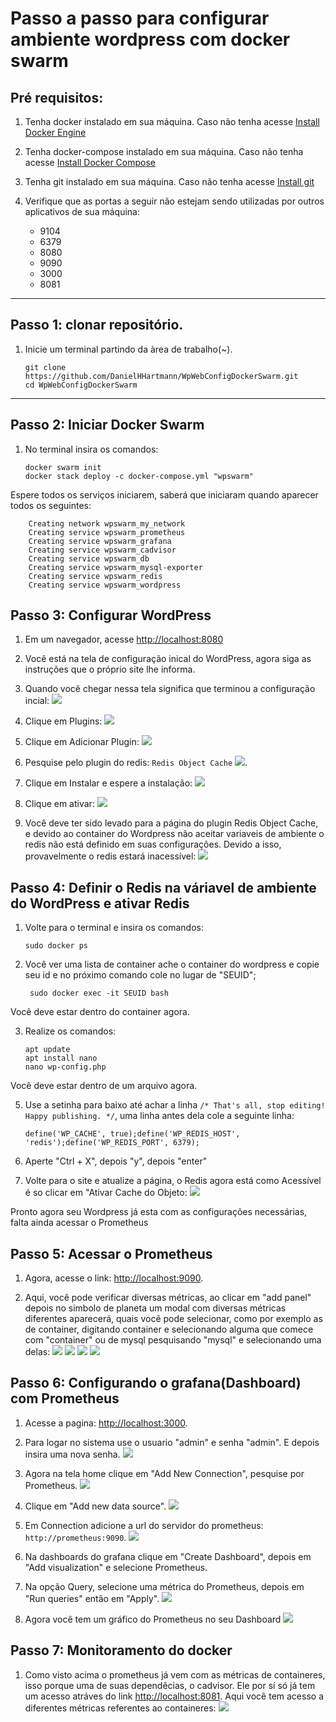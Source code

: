 Passo a passo para configurar ambiente wordpress com docker swarm
=================================================================

Pré requisitos:
---------------

1.  Tenha docker instalado em sua máquina. Caso não tenha acesse [Install Docker Engine](https://docs.docker.com/engine/install/)
    
2.  Tenha docker-compose instalado em sua máquina. Caso não tenha acesse [Install Docker Compose](https://docs.docker.com/compose/install/)
    
3.  Tenha git instalado em sua máquina. Caso não tenha acesse [Install git](https://git-scm.com/downloads)
    
4.  Verifique que as portas a seguir não estejam sendo utilizadas por outros aplicativos de sua máquina:
    
    *   9104
    *   6379
    *   8080
    *   9090
    *   3000
    *   8081

* * *

Passo 1: clonar repositório.
----------------------------

1.  Inicie um terminal partindo da àrea de trabalho(~).
    
        git clone https://github.com/DanielHHartmann/WpWebConfigDockerSwarm.git
        cd WpWebConfigDockerSwarm

* * *

Passo 2: Iniciar Docker Swarm
---------------------------

1.  No terminal insira os comandos:
    
        docker swarm init
        docker stack deploy -c docker-compose.yml "wpswarm"
    
Espere todos os serviços iniciarem, saberá que iniciaram quando aparecer todos os seguintes:
        
        Creating network wpswarm_my_network
        Creating service wpswarm_prometheus
        Creating service wpswarm_grafana
        Creating service wpswarm_cadvisor
        Creating service wpswarm_db
        Creating service wpswarm_mysql-exporter
        Creating service wpswarm_redis
        Creating service wpswarm_wordpress

Passo 3: Configurar WordPress
-------------------------------

1.  Em um navegador, acesse [http://localhost:8080](http://localhost:8080)

2.  Você está na tela de configuração inical do WordPress, agora siga as instruções que o próprio site lhe informa.

3.  Quando você chegar nessa tela significa que terminou a configuração incial: 
![](./md/siteadmin.png)
4.  Clique em Plugins: 
![](./md/siteadminplugins.png)
5.  Clique em Adicionar Plugin:
![](./md/siteplugin.png)
6.  Pesquise pelo plugin do redis: `Redis Object Cache` 
![](./md/sitepluginredis.png).
7.  Clique em Instalar e espere a instalação: 
![](./md/siteplugininstall.png)
8.  Clique em ativar: 
![](./md/sitepluginactive.png)
9.  Você deve ter sido levado para a página do plugin Redis Object Cache, e devido ao container do Wordpress não aceitar variaveis de ambiente o redis não está definido em suas configurações. Devido a isso, provavelmente o redis estará inacessível: 
![](./md/siteredis.png)


Passo 4: Definir o Redis na váriavel de ambiente do WordPress e ativar Redis
-------------------------------------------------

1.  Volte para o terminal e insira os comandos:

        sudo docker ps
        
2. Você ver uma lista de container ache o container do wordpress e copie seu id e no próximo comando cole no lugar de "SEUID";

        sudo docker exec -it SEUID bash
    
Você deve estar dentro do container agora.
    
3.  Realize os comandos:
    
        apt update
        apt install nano
        nano wp-config.php
    
Você deve estar dentro de um arquivo agora.

5.  Use a setinha para baixo até achar a linha `/* That's all, stop editing! Happy publishing. */`, uma linha antes dela cole a seguinte linha:
    
        define('WP_CACHE', true);define('WP_REDIS_HOST', 'redis');define('WP_REDIS_PORT', 6379);
    
6.  Aperte "Ctrl + X", depois "y", depois "enter"
7.  Volte para o site e atualize a página, o Redis agora está como Acessível é so clicar em "Ativar Cache do Objeto: ![](./md/redisativarcache.png)

Pronto agora seu Wordpress já esta com as configurações necessárias, falta ainda acessar o Prometheus

Passo 5: Acessar o Prometheus
-----------------------------

1.  Agora, acesse o link: [http://localhost:9090](http://localhost:9090).

2.  Aqui, você pode verificar diversas métricas, ao clicar em "add panel" depois no simbolo de planeta um modal com diversas métricas diferentes aparecerá, quais você pode selecionar, como por exemplo as de container, digitando container e selecionando alguma que comece com "container" ou de mysql pesquisando "mysql" e selecionando uma delas:
    ![](./md/prometheus.png)
    ![](./md/promecontainer.png)
    ![](./md/promemysql.png)
    ![](./md/waves.png)

Passo 6: Configurando o grafana(Dashboard) com Prometheus
-----------------------------

1.  Acesse a pagina: [http://localhost:3000](http://localhost:3000).

2.  Para logar no sistema use o usuario "admin" e senha "admin". E depois insira uma nova senha.
![](./md/grafanalogin.png)
3.  Agora na tela home clique em "Add New Connection", pesquise por Prometheus. 
![](./md/grafanasearch.png)
4.  Clique em "Add new data source". 
![](./md/grafanapromeadd.png)
5.  Em Connection adicione a url do servidor do prometheus: `http://prometheus:9090`. 
![](./md/grafanapromeurl.png)
7.  Na dashboards do grafana clique em "Create Dashboard", depois em "Add visualization" e selecione Prometheus.
9.  Na opção Query, selecione uma métrica do Prometheus, depois em "Run queries" então em "Apply". 
![](./md/grafanaquery.png)
10. Agora você tem um gráfico do Prometheus no seu Dashboard 
![](./md/image_grafana_setqueries.png)

Passo 7: Monitoramento do docker
-----------------------------

1. Como visto acima o prometheus já vem com as métricas de containeres, isso porque uma de suas dependêcias, o cadvisor. Ele por sí só já tem um acesso atráves do link  [http://localhost:8081](http://localhost:8081). Aqui você tem acesso a diferentes métricas referentes ao containeres:
![](./md/Cadivisor.png)
